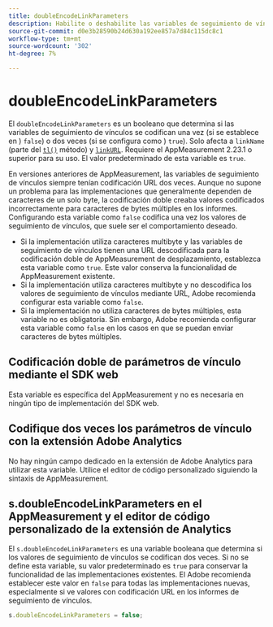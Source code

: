 ```yaml
---
title: doubleEncodeLinkParameters
description: Habilite o deshabilite las variables de seguimiento de vínculos de codificación doble de AppMeasurement.
source-git-commit: d0e3b28590b24d630a192ee857a7d84c115dc8c1
workflow-type: tm+mt
source-wordcount: '302'
ht-degree: 7%

---
```


# doubleEncodeLinkParameters

El `doubleEncodeLinkParameters` es un booleano que determina si las variables de seguimiento de vínculos se codifican una vez (si se establece en ) `false`) o dos veces (si se configura como ) `true`). Solo afecta a `linkName` (parte del [`tl()`](../functions/tl-method.md) método) y [`linkURL`](linkurl.md). Requiere el AppMeasurement 2.23.1 o superior para su uso. El valor predeterminado de esta variable es `true`.

En versiones anteriores de AppMeasurement, las variables de seguimiento de vínculos siempre tenían codificación URL dos veces. Aunque no supone un problema para las implementaciones que generalmente dependen de caracteres de un solo byte, la codificación doble creaba valores codificados incorrectamente para caracteres de bytes múltiples en los informes. Configurando esta variable como `false` codifica una vez los valores de seguimiento de vínculos, que suele ser el comportamiento deseado.

* Si la implementación utiliza caracteres multibyte y las variables de seguimiento de vínculos tienen una URL descodificada para la codificación doble de AppMeasurement de desplazamiento, establezca esta variable como `true`. Este valor conserva la funcionalidad de AppMeasurement existente.
* Si la implementación utiliza caracteres multibyte y no descodifica los valores de seguimiento de vínculos mediante URL, Adobe recomienda configurar esta variable como `false`.
* Si la implementación no utiliza caracteres de bytes múltiples, esta variable no es obligatoria. Sin embargo, Adobe recomienda configurar esta variable como `false` en los casos en que se puedan enviar caracteres de bytes múltiples.

## Codificación doble de parámetros de vínculo mediante el SDK web

Esta variable es específica del AppMeasurement y no es necesaria en ningún tipo de implementación del SDK web.

## Codifique dos veces los parámetros de vínculo con la extensión Adobe Analytics

No hay ningún campo dedicado en la extensión de Adobe Analytics para utilizar esta variable. Utilice el editor de código personalizado siguiendo la sintaxis de AppMeasurement.

## s.doubleEncodeLinkParameters en el AppMeasurement y el editor de código personalizado de la extensión de Analytics

El `s.doubleEncodeLinkParameters` es una variable booleana que determina si los valores de seguimiento de vínculos se codifican dos veces. Si no se define esta variable, su valor predeterminado es `true` para conservar la funcionalidad de las implementaciones existentes. El Adobe recomienda establecer este valor en `false` para todas las implementaciones nuevas, especialmente si ve valores con codificación URL en los informes de seguimiento de vínculos.

```js
s.doubleEncodeLinkParameters = false;
```
